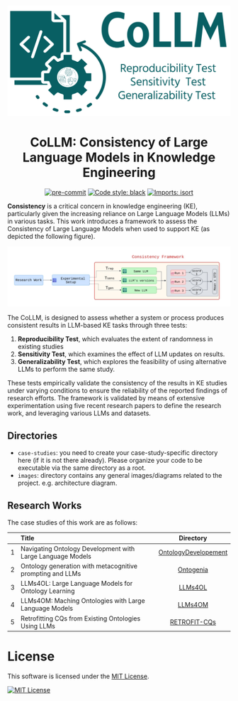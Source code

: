 <div align="center">
 <img src="images/logo.png"/>
 <H1>CoLLM: Consistency of Large Language Models in Knowledge Engineering</H1>

[![pre-commit](https://img.shields.io/badge/pre--commit-enabled-brightgreen?logo=pre-commit)](https://github.com/pre-commit/pre-commit)
[![Code style: black](https://img.shields.io/badge/code%20style-black-000000.svg)](https://github.com/psf/black)
[![Imports: isort](https://img.shields.io/badge/%20imports-isort-%231674b1?style=flat&labelColor=ef8336)](https://pycqa.github.io/isort/)

</div>

**Consistency** is a critical concern in knowledge engineering (KE), particularly given the increasing reliance on Large Language Models (LLMs) in various tasks. This work introduces a framework to assess the Consistency of Large Language Models when used to support KE (as depicted the following figure).

![CoLLM](images/conc_fig.jpg)

The CoLLM, is designed to assess whether a system or process produces consistent results in LLM-based KE tasks through three tests:

1. **Reproducibility Test**, which evaluates the extent of randomness in existing studies
1. **Sensitivity Test**, which examines the effect of LLM updates on results.
2. **Generalizability Test**, which explores the feasibility of using alternative LLMs to perform the same study.

These tests empirically validate the consistency of the results in KE studies under varying conditions to ensure the reliability of the reported findings of research efforts. The framework is validated by means of extensive experimentation using five recent research papers to define the research work, and leveraging various LLMs and datasets.

## Directories
- `case-studies`: you need to create your case-study-specific directory here (if it is not there already). Please organize your code to be executable via the same directory as a root.
- `images`: directory contains any general images/diagrams related to the project. e.g. architecture diagram.

## Research Works
The case studies of this work are as follows:

|   | Title                                                      |                         Directory                         |
|:-:|:-----------------------------------------------------------|:---------------------------------------------------------:|
| 1 | Navigating Ontology Development with Large Language Models | [OntologyDevelopement](case-studies/OntologyDevelopment/) |
| 2 | Ontology generation with metacognitive prompting and LLMs  |           [Ontogenia](case-studies/Ontogenia/)            |
|3 | LLMs4OL: Large Language Models for Ontology Learning       |              [LLMs4OL](case-studies/LLMs4OL)              |
|4| LLMs4OM: Maching Ontologies with Large Language Models|              [LLMs4OM](case-studies/LLMs4OM)              |
|5|  Retrofitting CQs from Existing Ontologies Using LLMs      |                     [RETROFIT-CQs](case-studies/RETROFIT-CQ)                      |

[//]: # ()
[//]: # (## Contributors Guidelines)

[//]: # (*Feel free to skip step 2 if it is inconvenient for you to use pre-commit, once you are done and request for merge, I will take care of fixing the pre-commit related issues -- it is not a big deal at the moment*)

[//]: # ()
[//]: # (1. Clone the repository to your local machine:)

[//]: # (```bash)

[//]: # ( git clone git@github.com:XXX/CoLLM.git)

[//]: # ( cd REPRO)

[//]: # (```)

[//]: # ()
[//]: # (2. Create a virtual environment with `python=3.9` &#40;or any python distribution&#41;, activate it, install the required)

[//]: # (   dependencies and **install the pre-commit configuration:**)

[//]: # ()
[//]: # (```bash)

[//]: # (conda create -n my_env python=3.9)

[//]: # (conda activate my_env)

[//]: # (pip install -r requirements.txt)

[//]: # (pre-commit install)

[//]: # (```)

[//]: # ()
[//]: # (3. Create a branch and commit your changes:)

[//]: # (```bash)

[//]: # (git switch -c <name-your-branch>)

[//]: # (# do your changes)

[//]: # (git add .)

[//]: # (git commit -m "your commit msg")

[//]: # (git push)

[//]: # (```)

[//]: # ()
[//]: # (4. Once you finished your work, please make a merge request to `main` for review. We will check for any minor issue that code may cause - such removal of secret keys, missing files and ...)


# License
<p>
  This software is licensed under the
  <a href="https://opensource.org/licenses/MIT" target="_blank">MIT License</a>.
</p>
<a href="https://opensource.org/licenses/MIT" target="_blank">
  <img src="https://img.shields.io/badge/License-MIT-blue.svg" alt="MIT License">
</a

